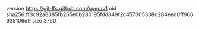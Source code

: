 version https://git-lfs.github.com/spec/v1
oid sha256:ff3c92a8385fb265e0b280195fdd849f2c457305308d284eed0ff966935106d9
size 3760
